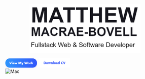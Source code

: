 <!--### Hi there 👋-->

<!--
**MathyouMB/MathyouMB** is a ✨ _special_ ✨ repository because its `README.md` (this file) appears on your GitHub profile.

Here are some ideas to get you started:

- 🔭 I’m currently working on ...
- 🌱 I’m currently learning ...
- 👯 I’m looking to collaborate on ...
- 🤔 I’m looking for help with ...
- 💬 Ask me about ...
- 📫 How to reach me: ...
- 😄 Pronouns: ...
- ⚡ Fun fact: ...
-->

<p align="center">
    <span>
       <img src="https://github.com/MathyouMB/MathyouMB/blob/master/name.png" width="350px"></img>
   </span>
	

 <div>
          <img src="https://github.com/MathyouMB/MathyouMB/blob/master/viewmywork.png" width="100px"></img>
          <img src="https://github.com/MathyouMB/MathyouMB/blob/master/downloadcv.png" width="100px"></img> 
       </div>
       
 <img src="https://github.com/MathyouMB/MathyouMB/blob/master/skill_wheel.gif" width="450px" alt="Mac">
 </p>
<!--
<div class="d-flex" width="100%">
   <div class="d-flex flex-column flex-items-center flex-justify-center">
       <div>
           <img src="https://github.com/MathyouMB/MathyouMB/blob/master/name.png" width="400px"></img>
       </div>
       <div class="d-flex">
               <div width="100px"><img src="https://github.com/MathyouMB/MathyouMB/blob/master/viewmywork.png" width="100px"></img></div>  
               <div width="100px"><img src="https://github.com/MathyouMB/MathyouMB/blob/master/downloadcv.png" width="100px"></img></div>  
       </div>
   </div>
   <div>
       <img src="https://github.com/MathyouMB/MathyouMB/blob/master/skill_wheel.gif" width="400px" align="right"></img>
   </div>
</div>
-->

